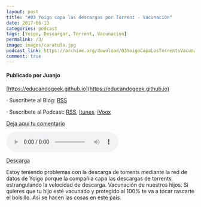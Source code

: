 ```yaml
---
layout: post
title: "#03 Yoigo capa las descargas por Torrent - Vacunación"
date: 2017-06-13
categories: podcast
tags: [Yoigo, Descargar, Torrent, Vacunacion]
permalink: /3/
image: images/caratula.jpg
podcast_link: https://archive.org/download/03YoigoCapaLosTorrentsVacunacionInfantil/03-yoigo-capa-los-torrents-vacunacion-infantil.mp3
comment: true
---
```


#### Publicado por Juanjo

[https://educandogeek.github.io](https://educandogeek.github.io)

· Suscríbete al Blog: [RSS](http://feeds.feedburner.com/educandogeekblog)

· Suscríbete al Podcast: [RSS](http://feeds.feedburner.com/educandogeek), [Itunes](https://itunes.apple.com/es/podcast/educando-geek/id1110060146?mt=2), [iVoox](https://www.ivoox.com/podcast-educando-geek_sq_f1289274_1.html)

[Deja aquí tu comentario](https://educandogeek.github.io/3/)

<audio controls>
  <source src="{{ page.podcast_link }}" type="audio/mp3">
</audio>


[Descarga][Mp3]


Estoy teniendo problemas con la descarga de torrents mediante la red de datos de Yoigo porque la compañia capa las descargas de torrents, estrangulando la velocidad de descarga.
Vacunación de nuestros hijos. Si quieres que tu hijo esté vacunado y protegido al 100% te va a tocar rascarte el bolsillo. Así se hacen las cosas en este país.


[Mp3]: https://archive.org/download/03YoigoCapaLosTorrentsVacunacionInfantil/03-yoigo-capa-los-torrents-vacunacion-infantil.mp3
